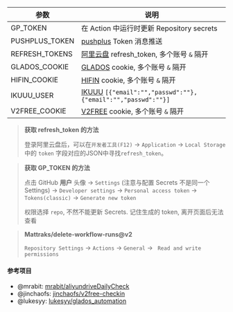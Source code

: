 | 参数          | 说明                                             |
| ------------- | ------------------------------------------------ |
| GP_TOKEN | 在 Action 中运行时更新 Repository secrets|
| PUSHPLUS_TOKEN | [pushplus](http://www.pushplus.plus) Token 消息推送 |
| REFRESH_TOKENS  | [阿里云盘](https://www.aliyundrive.com/drive) refresh_token, 多个账号 `&` 隔开 |
| GLADOS_COOKIE  | [GLADOS](https://glados.rocks/console) cookie, 多个账号 `&` 隔开 |
| HIFIN_COOKIE  | [HIFIN](https://www.hifini.com/) cookie, 多个账号 `&` 隔开 |
| IKUUU_USER  | [IKUUU](https://ikuuu.art/) `[{"email":"","passwd":""},{"email":"","passwd":""}]` |
| V2FREE_COOKIE  | [V2FREE](https://cdn.v2free.net/user) cookie, 多个账号 `&` 隔开 |

> **获取 refresh_token 的方法**
>
>  登录阿里云盘后，可以在`开发者工具(F12)` -> `Application` -> `Local Storage` 中的 `token` 字段对应的JSON中寻找`refresh_token`。

> **获取 GP_TOKEN 的方法**
>
> 点击 GitHub **用户** 头像 -> `Settings` (注意与配置 Secrets 不是同一个
> Settings) -> `Developer settings` -> `Personal access token` -> `Tokens(classic)` -> `Generate new token`
>
> 权限选择 `repo`, 不然不能更新 Secrets. 记住生成的 token, 离开页面后无法查看

> **Mattraks/delete-workflow-runs@v2**
> 
> `Repository Settings` -> `Actions` -> `General` -> ` Read and write permissions`

#### 参考项目
- @mrabit: [mrabit/aliyundriveDailyCheck](https://github.com/mrabit/aliyundriveDailyCheck/)
- @jinchaofs: [jinchaofs/v2free-checkin](https://github.com/jinchaofs/v2free-checkin/)
- @lukesyy: [lukesyy/glados_automation](https://github.com/lukesyy/glados_automation)
